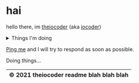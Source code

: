 <!-- ### Hi there 👋 -->

<!--
**theiocoder/theiocoder** is a ✨ _special_ ✨ repository because its `README.md` (this file) appears on your GitHub profile.

Here are some ideas to get you started:

- 🔭 I’m currently working on ...
- 🌱 I’m currently learning ...
- 👯 I’m looking to collaborate on ...
- 🤔 I’m looking for help with ...
- 💬 Ask me about ...
- 📫 How to reach me: ...
- 😄 Pronouns: ...
- ⚡ Fun fact: ...
-->
# hai
hello there, im [theiocoder](https://github.com/theiocoder) (aka [iocoder](https://replit.com/@iocoder))

<details><summary>Things I'm doing</summary>
 
  - [x] Making things
  - [x] Breaking things
  - [x] <strike>flying around `another universe`</strike>
  - [x] other stuff
  - [x] existing
  
</details>

[Ping me](https://github.com/theiocoder/Ping-me) and I will try to respond as soon as possible.

Doing things...

|&copy; 2021 theiocoder readme blah blah blah|
| --- |
